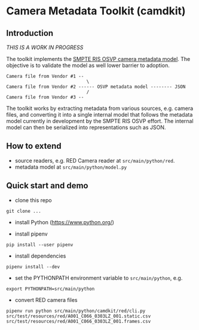 # Camera Metadata Toolkit (camdkit)

## Introduction

_THIS IS A WORK IN PROGRESS_

The toolkit implements the [SMPTE RIS OSVP camera metadata
model](https://www.smpte.org/rapid-industry-solutions/on-set-virtual-production).
The objective is to validate the model as well lower barrier to adoption.

```
Camera file from Vendor #1 --
                              \
Camera file from Vendor #2 ------ OSVP metadata model -------- JSON
                              /
Camera file from Vendor #3 --
```

The toolkit works by extracting metadata from various sources, e.g. camera
files, and converting it into a single internal model that follows the metadata
model currently in development by the SMPTE RIS OSVP effort. The internal model
can then be serialized into representations such as JSON.

## How to extend

* source readers, e.g. RED Camera reader at `src/main/python/red`.
* metadata model at `src/main/python/model.py`

## Quick start and demo

* clone this repo

`git clone ...`

* install Python (https://www.python.org/)

* install pipenv

`pip install --user pipenv`

* install dependencies

`pipenv install --dev`

* set the PYTHONPATH environment variable to `src/main/python`, e.g.

`export PYTHONPATH=src/main/python`

* convert RED camera files

`pipenv run python src/main/python/camdkit/red/cli.py src/test/resources/red/A001_C066_0303LZ_001.static.csv src/test/resources/red/A001_C066_0303LZ_001.frames.csv`
